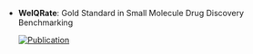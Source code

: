 



- **WelQRate**: Gold Standard in Small Molecule Drug Discovery Benchmarking  

    [![Publication](https://img.shields.io/badge/Publication-Citations:0-blue?style=for-the-badge&logo=bookstack)](https://doi.org/10.48550/arXiv.2411.09820) 


